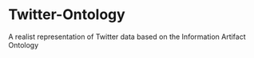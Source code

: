 Twitter-Ontology
================

A realist representation of Twitter data based on the Information Artifact Ontology

